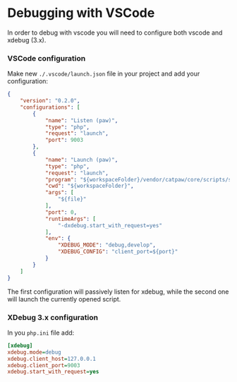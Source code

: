 # Debugging with VSCode

In order to debug with vscode you will need to configure both vscode and xdebug (3.x).

### VSCode configuration

Make new  `./.vscode/launch.json` file in your project and add your configuration:
```json
{
    "version": "0.2.0",
    "configurations": [
        {
            "name": "Listen (paw)",
            "type": "php",
            "request": "launch",
            "port": 9003
        },
        {
            "name": "Launch (paw)",
            "type": "php",
            "request": "launch",
            "program": "${workspaceFolder}/vendor/catpaw/core/scripts/start.php",
            "cwd": "${workspaceFolder}",
            "args": [
                "${file}"
            ],
            "port": 0,
            "runtimeArgs": [
                "-dxdebug.start_with_request=yes"
            ],
            "env": {
                "XDEBUG_MODE": "debug,develop",
                "XDEBUG_CONFIG": "client_port=${port}"
            }
        }
    ]
}
```

The first configuration will passively listen for xdebug, while the second one will launch the currently opened script.

### XDebug 3.x configuration

In you `php.ini` file add:
```ini
[xdebug]
xdebug.mode=debug
xdebug.client_host=127.0.0.1
xdebug.client_port=9003
xdebug.start_with_request=yes
```